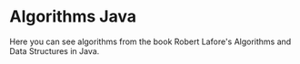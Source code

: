 # Algorithms Java

Here you can see algorithms from the book Robert Lafore's Algorithms and Data Structures in Java.